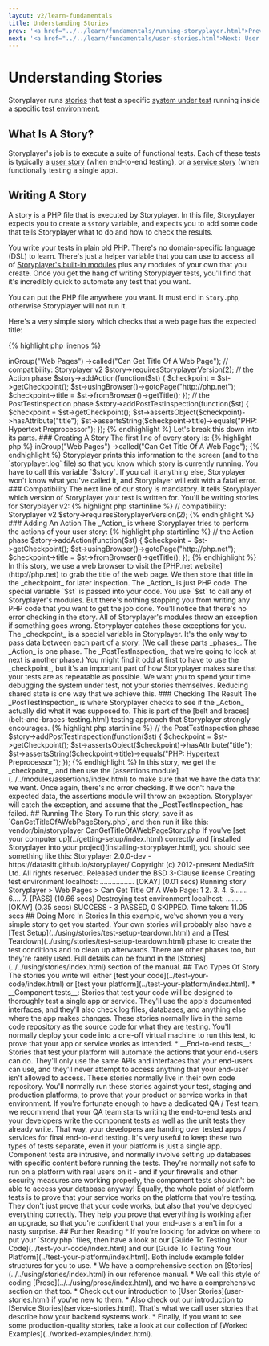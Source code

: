 ```yaml
---
layout: v2/learn-fundamentals
title: Understanding Stories
prev: '<a href="../../learn/fundamentals/running-storyplayer.html">Prev: Running Storyplayer</a>'
next: '<a href="../../learn/fundamentals/user-stories.html">Next: User Stories</a>'
---
```


# Understanding Stories

Storyplayer runs [stories](understanding-stories.html) that test a specific [system under test](understanding-system-under-test.html) running inside a specific [test environment](understanding-test-environments.html).

## What Is A Story?

Storyplayer's job is to execute a suite of functional tests.  Each of these tests is typically a [user story](user-stories.html) (when end-to-end testing), or a [service story](service-stories.html) (when functionally testing a single app).

## Writing A Story

A story is a PHP file that is executed by Storyplayer.  In this file, Storyplayer expects you to create a `$story` variable, and expects you to add some code that tells Storyplayer what to do and how to check the results.

You write your tests in plain old PHP. There's no domain-specific language (DSL) to learn. There's just a helper variable that you can use to access all of [Storyplayer's built-in modules](../../modules/index.html) plus any modules of your own that you create. Once you get the hang of writing Storyplayer tests, you'll find that it's incredibly quick to automate any test that you want.

You can put the PHP file anywhere you want.  It must end in `Story.php`, otherwise Storyplayer will not run it.

Here's a very simple story which checks that a web page has the expected title:

{% highlight php linenos %}
<?php

// create a new story
$story = newStoryFor("Storyplayer")
      ->inGroup("Web Pages")
      ->called("Can Get Title Of A Web Page");

// compatibility: Storyplayer v2
$story->requiresStoryplayerVersion(2);

// the Action phase
$story->addAction(function($st) {
    $checkpoint = $st->getCheckpoint();

    $st->usingBrowser()->gotoPage("http://php.net");
    $checkpoint->title = $st->fromBrowser()->getTitle();
});

// the PostTestInspection phase
$story->addPostTestInspection(function($st) {
    $checkpoint = $st->getCheckpoint();

    $st->assertsObject($checkpoint)->hasAttribute("title");
    $st->assertsString($checkpoint->title)->equals("PHP: Hypertext Preprocessor");
});
{% endhighlight %}

Let's break this down into its parts.

### Creating A Story

The first line of every story is:

{% highlight php %}
<?php
{% endhighlight %}

This is a marker to tell PHP that the file contains PHP code.  If you forget to add this, PHP will print your file on the screen, and then Storyplayer will exit with a fatal error.

The first part of the story creates a PHP variable called `$story`:

{% highlight php startinline %}
// create a new story
$story = newStoryFor("Storyplayer")
      ->inGroup("Web Pages")
      ->called("Can Get Title Of A Web Page");
{% endhighlight %}

Storyplayer prints this information to the screen (and to the `storyplayer.log` file) so that you know which story is currently running.

You have to call this variable `$story`. If you call it anything else, Storyplayer won't know what you've called it, and Storyplayer will exit with a fatal error.

### Compatibility

The next line of our story is mandatory. It tells Storyplayer which version of Storyplayer your test is written for.  You'll be writing stories for Storyplayer v2:

{% highlight php startinline %}
// compatibility: Storyplayer v2
$story->requiresStoryplayerVersion(2);
{% endhighlight %}

### Adding An Action

The _Action_ is where Storyplayer tries to perform the actions of your user story:

{% highlight php startinline %}
// the Action phase
$story->addAction(function($st) {
    $checkpoint = $st->getCheckpoint();

    $st->usingBrowser()->gotoPage("http://php.net");
    $checkpoint->title = $st->fromBrowser()->getTitle();
});
{% endhighlight %}

In this story, we use a web browser to visit the [PHP.net website](http://php.net) to grab the title of the web page. We then store that title in the _checkpoint_ for later inspection.

The _Action_ is just PHP code. The special variable `$st` is passed into your code. You use `$st` to call any of Storyplayer's modules. But there's nothing stopping you from writing any PHP code that you want to get the job done.

You'll notice that there's no error checking in the story. All of Storyplayer's modules throw an exception if something goes wrong. Storyplayer catches those exceptions for you.

The _checkpoint_ is a special variable in Storyplayer. It's the only way to pass data between each part of a story. (We call these parts _phases_. The _Action_ is one phase. The _PostTestInspection_ that we're going to look at next is another phase.)

You might find it odd at first to have to use the _checkpoint_, but it's an important part of how Storyplayer makes sure that your tests are as repeatable as possible.  We want you to spend your time debugging the system under test, not your stories themselves. Reducing shared state is one way that we achieve this.

### Checking The Result

The _PostTestInspection_ is where Storyplayer checks to see if the _Action_ actually did what it was supposed to. This is part of the [belt and braces](belt-and-braces-testing.html) testing approach that Storyplayer strongly encourages.

{% highlight php startinline %}
// the PostTestInspection phase
$story->addPostTestInspection(function($st) {
    $checkpoint = $st->getCheckpoint();

    $st->assertsObject($checkpoint)->hasAttribute("title");
    $st->assertsString($checkpoint->title)->equals("PHP: Hypertext Preprocessor");
});
{% endhighlight %}

In this story, we get the _checkpoint_, and then use the [assertions module](../../modules/assertions/index.html) to make sure that we have the data that we want.

Once again, there's no error checking. If we don't have the expected data, the assertions module will throw an exception. Storyplayer will catch the exception, and assume that the _PostTestInspection_ has failed.

## Running The Story

To run this story, save it as `CanGetTitleOfAWebPageStory.php`, and then run it like this:

    vendor/bin/storyplayer CanGetTitleOfAWebPageStory.php

If you've [set your computer up](../getting-setup/index.html) correctly and [installed Storyplayer into your project](installing-storyplayer.html), you should see something like this:

    Storyplayer 2.0.0-dev - https://datasift.github.io/storyplayer/
    Copyright (c) 2012-present MediaSift Ltd. All rights reserved.
    Released under the BSD 3-Clause license

    Creating test environment localhost: ................. [OKAY] (0.01 secs)
    Running story Storyplayer > Web Pages > Can Get Title Of A Web Page: 1 2. 3. 4. 5....... 6.... 7.  [PASS] (10.66 secs)
    Destroying test environment localhost: ......... [OKAY] (0.35 secs)

    SUCCESS - 3 PASSED, 0 SKIPPED. Time taken: 11.05 secs

## Doing More In Stories

In this example, we've shown you a very simple story to get you started. Your own stories will probably also have a [Test Setup](../using/stories/test-setup-teardown.html) and a [Test Teardown](../using/stories/test-setup-teardown.html) phase to create the test conditions and to clean up afterwards.

There are other phases too, but they're rarely used. Full details can be found in the [Stories](../../using/stories/index.html) section of the manual.

## Two Types Of Story

The stories you write will either [test your code](../test-your-code/index.html) or [test your platform](../test-your-platform/index.html).

* __Component tests__: Stories that test your code will be designed to thoroughly test a single app or service. They'll use the app's documented interfaces, and they'll also check log files, databases, and anything else where the app makes changes. These stories normally live in the same code repository as the source code for what they are testing. You'll normally deploy your code into a one-off virtual machine to run this test, to prove that your app or service works as intended.
* __End-to-end tests__: Stories that test your platform will automate the actions that your end-users can do. They'll only use the same APIs and interfaces that your end-users can use, and they'll never attempt to access anything that your end-user isn't allowed to access. These stories normally live in their own code repository. You'll normally run these stories against your test, staging and production platforms, to prove that your product or service works in that environment.

If you're fortunate enough to have a dedicated QA / Test team, we recommend that your QA team starts writing the end-to-end tests and your developers write the component tests as well as the unit tests they already write. That way, your developers are handing over tested apps / services for final end-to-end testing.

It's very useful to keep these two types of tests separate, even if your platform is just a single app. Component tests are intrusive, and normally involve setting up databases with specific content before running the tests. They're normally not safe to run on a platform with real users on it - and if your firewalls and other security measures are working properly, the component tests shouldn't be able to access your database anyway!

Equally, the whole point of platform tests is to prove that your service works on the platform that you're testing. They don't just prove that your code works, but also that you've deployed everything correctly. They help you prove that everything is working after an upgrade, so that you're confident that your end-users aren't in for a nasty surprise.

## Further Reading

* If you're looking for advice on where to put your `Story.php` files, then have a look at our [Guide To Testing Your Code](../test-your-code/index.html) and our [Guide To Testing Your Platform](../test-your-platform/index.html). Both include example folder structures for you to use.
* We have a comprehensive section on [Stories](../../using/stories/index.html) in our reference manual.
* We call this style of coding [Prose](../../using/prose/index.html), and we have a comprehensive section on that too.
* Check out our introduction to [User Stories](user-stories.html) if you're new to them.
* Also check out our introduction to [Service Stories](service-stories.html). That's what we call user stories that describe how your backend systems work.
* Finally, if you want to see some production-quality stories, take a look at our collection of [Worked Examples](../worked-examples/index.html).